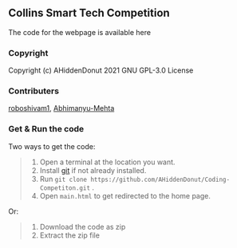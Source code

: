 ## Collins Smart Tech Competition
The code for the webpage is available here

### Copyright
Copyright (c) AHiddenDonut 2021
GNU GPL-3.0 License

### Contributers
[roboshivam1](https://github.com/roboshivam1), [Abhimanyu-Mehta](https://github.com/Abhimanyu-Mehta)

### Get & Run the code
Two ways to get the code:

> 1. Open a terminal at the location you want.
> 2. Install [git](https://git-scm.com/downloads) if not already installed.
> 3. Run `git clone https://github.com/AHiddenDonut/Coding-Competiton.git` .
> 4. Open `main.html` to get redirected to the home page.

Or:
    
> 1. Download the code as zip
> 2. Extract the zip file